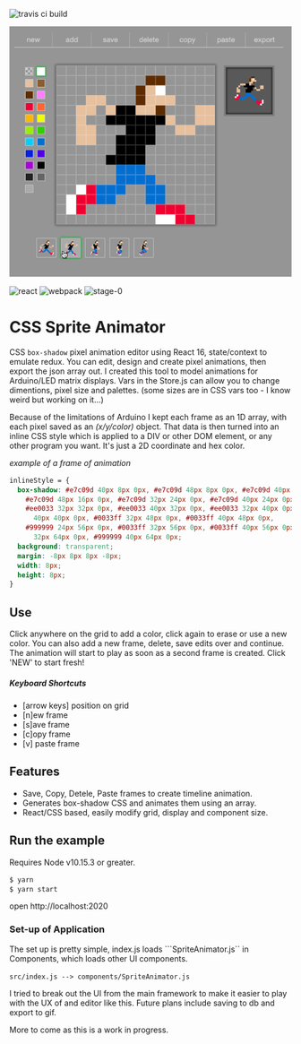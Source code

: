![travis ci build](https://travis-ci.org/pjkarlik/react-matrix.svg?branch=master&style=flat-square)

![splash](./splash.gif)

![react](https://img.shields.io/badge/react-16.8.6-green.svg?style=flat-square)
![webpack](https://img.shields.io/badge/webpack-4.10.2-51b1c5.svg?style=flat-square)
![stage-0](https://img.shields.io/badge/ECMAScript-6-c55197.svg?style=flat-square)

# CSS Sprite Animator

CSS `box-shadow` pixel animation editor using React 16, state/context to emulate redux. You can edit, design and create pixel animations, then export the json array out. I created this tool to model animations for Arduino/LED matrix displays. Vars in the Store.js can allow you to change dimentions, pixel size and palettes. (some sizes are in CSS vars too - I know weird but working on it...)

Because of the limitations of Arduino I kept each frame as an 1D array, with each pixel saved as an _(x/y/color)_ object. That data is then turned into an inline CSS style which is applied to a DIV or other DOM element, or any other program you want. It's just a 2D coordinate and hex color.

_example of a frame of animation_

```css
inlineStyle = {
  box-shadow: #e7c09d 40px 8px 0px, #e7c09d 48px 8px 0px, #e7c09d 40px 16px 0px,
    #e7c09d 48px 16px 0px, #e7c09d 32px 24px 0px, #e7c09d 40px 24px 0px,
    #ee0033 32px 32px 0px, #ee0033 40px 32px 0px, #ee0033 32px 40px 0px, #ee0033
      40px 40px 0px, #0033ff 32px 48px 0px, #0033ff 40px 48px 0px,
    #999999 24px 56px 0px, #0033ff 32px 56px 0px, #0033ff 40px 56px 0px, #0033ff
      32px 64px 0px, #999999 40px 64px 0px;
  background: transparent;
  margin: -8px 8px 8px -8px;
  width: 8px;
  height: 8px;
}
```

## Use

Click anywhere on the grid to add a color, click again to erase or use a new color. You can also add a new frame, delete, save edits over and continue. The animation will start to play as soon as a second frame is created. Click 'NEW' to start fresh!

##### Keyboard Shortcuts

- [arrow keys] position on grid
- [n]ew frame
- [s]ave frame
- [c]opy frame
- [v] paste frame

## Features

- Save, Copy, Detele, Paste frames to create timeline animation.
- Generates box-shadow CSS and animates them using an array.
- React/CSS based, easily modify grid, display and component size.

## Run the example

Requires Node v10.15.3 or greater.

```bash
$ yarn
$ yarn start
```

open http://localhost:2020

### Set-up of Application

The set up is pretty simple, index.js loads ```SpriteAnimator.js`` in Components, which loads other UI components. 

`src/index.js --> components/SpriteAnimator.js`

I tried to break out the UI from the main framework to make it easier to play with the UX of and editor like this. Future plans include saving to db and export to gif.

More to come as this is a work in progress.
